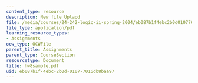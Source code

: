 ```yaml
---
content_type: resource
description: New file Uplaod
file: /media/courses/24-242-logic-ii-spring-2004/eb087b1f4ebc2b0d01077016db8baa97_hw8sample.pdf
file_type: application/pdf
learning_resource_types:
- Assignments
ocw_type: OCWFile
parent_title: Assignments
parent_type: CourseSection
resourcetype: Document
title: hw8sample.pdf
uid: eb087b1f-4ebc-2b0d-0107-7016db8baa97
---
```

